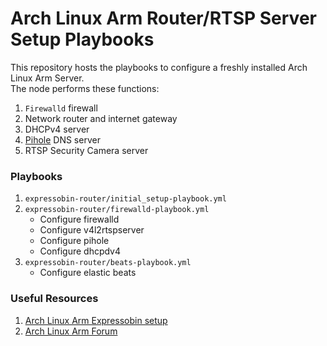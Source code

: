 # Arch Linux Arm Router/RTSP Server Setup Playbooks

This repository hosts the playbooks to configure a freshly installed Arch Linux Arm Server.<br>
The node performs these functions:
1. `Firewalld` firewall
1. Network router and internet gateway
1. DHCPv4 server
1. [Pihole](https://github.com/pi-hole/pi-hole) DNS server
1. RTSP Security Camera server

### Playbooks
1. `expressobin-router/initial_setup-playbook.yml`
1. `expressobin-router/firewalld-playbook.yml`
    * Configure firewalld
    * Configure v4l2rtspserver
    * Configure pihole
    * Configure dhcpdv4
1. `expressobin-router/beats-playbook.yml`
    * Configure elastic beats

### Useful Resources
1. [Arch Linux Arm Expressobin setup](https://archlinuxarm.org/platforms/armv8/marvell/espressobin)
1. [Arch Linux Arm Forum](https://archlinuxarm.org/forum/)